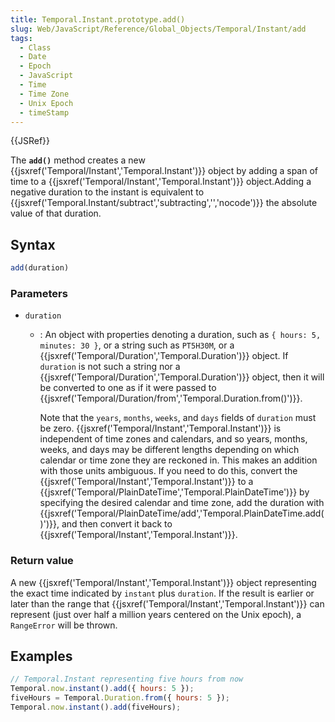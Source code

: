 ```yaml
---
title: Temporal.Instant.prototype.add()
slug: Web/JavaScript/Reference/Global_Objects/Temporal/Instant/add
tags:
  - Class
  - Date
  - Epoch
  - JavaScript
  - Time
  - Time Zone
  - Unix Epoch
  - timeStamp
---
```

{{JSRef}}

The **`add()`** method creates a new
{{jsxref('Temporal/Instant','Temporal.Instant')}} object by
adding a span of time to a
{{jsxref('Temporal/Instant','Temporal.Instant')}} object.Adding a
negative duration to the instant is equivalent to
{{jsxref('Temporal.Instant/subtract','subtracting','','nocode')}}
the absolute value of that duration.

## Syntax

```js
add(duration)
```

### Parameters

- `duration`

  - : An object with properties denoting a duration, such as
    `{ hours: 5, minutes: 30 }`, or a string such as `PT5H30M`, or a
    {{jsxref('Temporal/Duration','Temporal.Duration')}} object.
    If `duration` is not such a string nor a
    {{jsxref('Temporal/Duration','Temporal.Duration')}} object,
    then it will be converted to one as if it were passed to
    {{jsxref('Temporal/Duration/from','Temporal.Duration.from()')}}.

    Note that the `years`, `months`, `weeks`, and `days` fields of `duration`
    must be zero.
    {{jsxref('Temporal/Instant','Temporal.Instant')}} is
    independent of time zones and calendars, and so years, months, weeks, and
    days may be different lengths depending on which calendar or time zone they
    are reckoned in. This makes an addition with those units ambiguous. If you
    need to do this, convert the
    {{jsxref('Temporal/Instant','Temporal.Instant')}} to a
    {{jsxref('Temporal/PlainDateTime','Temporal.PlainDateTime')}}
    by specifying the desired calendar and time zone, add the duration with
    {{jsxref('Temporal/PlainDateTime/add','Temporal.PlainDateTime.add()')}},
    and then convert it back to
    {{jsxref('Temporal/Instant','Temporal.Instant')}}.

### Return value

A new {{jsxref('Temporal/Instant','Temporal.Instant')}} object
representing the exact time indicated by `instant` plus `duration`. If the
result is earlier or later than the range that
{{jsxref('Temporal/Instant','Temporal.Instant')}} can represent
(just over half a million years centered on the Unix epoch), a `RangeError` will
be thrown.

## Examples

```js
// Temporal.Instant representing five hours from now
Temporal.now.instant().add({ hours: 5 });
fiveHours = Temporal.Duration.from({ hours: 5 });
Temporal.now.instant().add(fiveHours);
```
